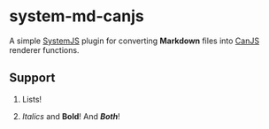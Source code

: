 # system-md-canjs

A simple [SystemJS](https://github.com/systemjs/systemjs) plugin for converting **Markdown** files into [CanJS](http://canjs.com) renderer functions.

## Support

1. Lists!

2. *Italics* and **Bold**! And ***Both***!
